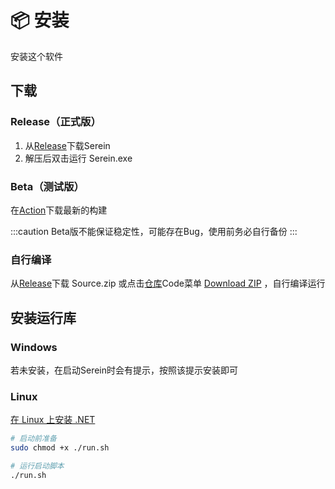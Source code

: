 
# 📦 安装

安装这个软件

## 下载

### Release（正式版）

1. 从[Release](https://github.com/Zaitonn/Serein/releases/latest)下载Serein
2. 解压后双击运行 Serein.exe

### Beta（测试版）

在[Action](https://github.com/Zaitonn/Serein/actions)下载最新的构建  

:::caution
Beta版不能保证稳定性，可能存在Bug，使用前务必自行备份
:::

### 自行编译

从[Release](https://github.com/Zaitonn/Serein/releaseslatest)下载 Source.zip 或点击[仓库](https://github.com/Zaitonn/Serein)Code菜单 [Download ZIP](https://github.com/Zaitonn/Serein/archive/refs/heads/main.zip) ，自行编译运行

## 安装运行库

### Windows

若未安装，在启动Serein时会有提示，按照该提示安装即可

### Linux

[在 Linux 上安装 .NET](https://learn.microsoft.com/zh-cn/dotnet/core/install/linux)

```sh
# 启动前准备
sudo chmod +x ./run.sh
```

```sh
# 运行启动脚本
./run.sh
```
